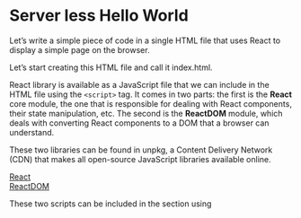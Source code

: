 # Server less Hello World

Let’s write a simple piece of code in a single HTML file that uses React to display a simple page on the browser.

Let’s start creating this HTML file and call it index.html.

React library is available as a JavaScript file that we can include in the HTML file using the `<script>` tag.
It comes in two parts: the first is the <b>React</b> core module, the one that is responsible for dealing with React components, their state manipulation, etc. The second is the <b>ReactDOM</b> module, which deals with converting React components to a DOM that a browser can understand.

These two libraries can be found in unpkg, a Content Delivery Network (CDN) that makes all open-source JavaScript libraries available online. 

[React](https://unpkg.com/react@16/umd/react.development.js) <br/>
[ReactDOM](https://unpkg.com/react-dom@16/umd/react-dom.development.js)

These two scripts can be included in the <head> section using <script> tags like this

```js
...
 <script src="https://unpkg.com/react@16/umd/react.development.js"></script>
 <script src="https://unpkg.com/react-dom@16/umd/react-dom.development.js"></script>
...
```
  
Within the body, create a `<div>` that will eventually hold any React elements that we will create. This can be an empty `<div>`, but it needs an ID, say, content, to identify and get a handle in the JavaScript code.

```html
 ...
 <div id="content"></div>
 ...
```
 
To create the React element, the `createElement()` function of the React module needs to be called. This is quite similar to the JavaScript `document.createElement()` function, but has an additional feature that allows nesting of elements. The function takes up to three arguments and its prototype is as follows:
 
 `React.createElement(type, [props], [...children])`
 
The <b>type</b> can be any HTML tag such as the string 'div', or a React component, <b>props</b> is an object containing HTML attributes or custom component properties. The last parameter(s) is zero or more children elements, which again are created using the createElement() function itself.
 
 For the Hello World application, let’s create a very simple nested element `<div>` with a title attribute that contains a heading with the words “Hello World!”, which will go inside a <script> tag within the body:
 
```js
... 
 const element = React.createElement('div', {title: 'Outer div'}, 
   React.createElement('h3', null, 'Hello World');
...
```
 
Note that this is not yet the real DOM, which is in the browser’s memory and that is why it is called a virtual DOM. Each of these React elements needs to be transferred to the real DOM. The ReactDOM does this when the <b>ReactDOM.render()</b> function is called. This function takes in as arguments the element that needs to be rendered and the DOM element that it needs to be placed under.
 
 We have a `<div>` that we created in the body, which is the target where the new element needs to be placed. We can get the parent's handle by calling <b>document.getElementByID()</b>, as we would have done using regular JavaScript.
 
```js
...
ReactDOM.render(element, document.getElementById('content'));
...
```
 
You can test this file by opening it in a browser
